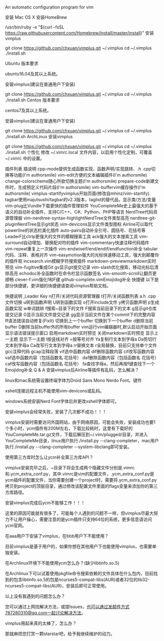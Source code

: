 
An automatic configuration program for vim


安装
Mac OS X
安装HomeBrew

/usr/bin/ruby -e "$(curl -fsSL https://raw.githubusercontent.com/Homebrew/install/master/install)"
安装vimplus

git clone https://github.com/chxuan/vimplus.git ~/.vimplus
cd ~/.vimplus
./install.sh

Ubuntu
版本要求

ubuntu16.04及其以上系统。

安装vimplus(建议在普通用户下安装)

git clone https://github.com/chxuan/vimplus.git ~/.vimplus
cd ~/.vimplus
./install.sh
Centos
版本要求

centos7及其以上系统。

安装vimplus(建议在普通用户下安装)

git clone https://github.com/chxuan/vimplus.git ~/.vimplus
cd ~/.vimplus
./install.sh
ArchLinux
安装vimplus

git clone https://github.com/chxuan/vimplus.git ~/.vimplus
cd ~/.vimplus
./install.sh
个性化
修改 ~/.vimrc.local 文件内容，以启用个性化定制，可覆盖 ~/.vimrc 中的设置。

插件列表
插说明
cpp-mode提供生成函数实现、函数声明/实现跳转、.h .cpp切换等功能(I'm authorsmile)
vim-edit方便的文本编辑插件(I'm authorsmile)
change-colorscheme随心所欲切换主题(I'm authorsmile)
prepare-code新建文件时，生成预定义代码片段(I'm authorsmile)
vim-buffervim缓存操作(I'm authorsmile)
vimplus-startifyvimplus开始页面(修改自mhinz/vim-startify)
tagbar使用majutsushi/tagbar的v2.3版本，taglist的替代品，显示类/方法/变量
vim-plug比Vundle下载更快的插件管理软件
YouCompleteMe史上最强大的基于语义的自动补全插件，支持C/C++、C#、Python、PHP等语言
NerdTree代码资源管理器
vim-nerdtree-syntax-highlightNerdTree文件类型高亮
nerdtree-git-pluginNerdTree显示git状态
vim-devicons显示文件类型图标
Airline可以取代powerline的状态栏美化插件
auto-pairs自动补全引号、圆括号、花括号等
LeaderF比ctrlp更强大的文件的模糊搜索工具
ack强大的文本搜索工具
vim-surround自动增加、替换配对符的插件
vim-commentary快速注释代码插件
vim-repeat重复上一次操作
vim-endwiseif/end/endif/endfunction补全
tabular代码、注释、表格对齐
vim-easymotion强大的光标快速移动工具，强大到颠覆你的插件观
incsearch.vim模糊字符搜索插件
markdown-previewmarkdown实时预览
vim-fugitive集成Git
gv显示git提交记录
vim-slash优化搜索，移动光标后清除高亮
echodoc补全函数时在命令栏显示函数签名
vim-smooth-scroll让翻页更顺畅
clever-f.vim强化f和F键
github-complete.vimEmojidog补全
快捷键
以下是部分快捷键，更详细的快捷键请查阅vimplus帮助文档。

快捷说明
,Leader Key
<leader>n打开/关闭代码资源管理器
<leader>t打开/关闭函数列表
<leader>a.h .cpp 文件切换
<leader>u转到函数声明
<leader>U转到函数实现
<leader>o打开include文件
<leader>y拷贝函数声明
<leader>p生成函数实现
<leader>w单词跳转
<leader>f搜索~目录下的文件
<leader>F搜索当前目录下的文本
<leader>g显示git仓库提交记录
<leader>G显示当前文件提交记录
<leader>gg显示当前文件在某个commit下的完整内容
<leader>ff语法错误自动修复(FixIt)
<c-p>切换到上一个buffer
<c-n>切换到下一个buffer
<leader>d删除当前buffer
<leader>D删除当前buffer外的所有buffer
vim运行vim编辑器时,默认启动开始页面
<F5>显示语法错误提示窗口
<F7>启用markdown实时预览
<F8>关闭markdown实时预览
<F9>显示上一主题
<F10>显示下一主题
<leader>l按竖线对齐
<leader>=按等号对齐
Ya复制行文本到字母a
Da剪切行文本到字母a
Ca改写行文本到字母a
rr替换文本
<leader>r全局替换，目前只支持单个文件
gcc注释代码
gcap注释段落
vif选中函数内容
dif删除函数内容
cif改写函数内容
vaf选中函数内容（包括函数名 花括号）
daf删除函数内容（包括函数名 花括号）
caf改写函数内容（包括函数名 花括号）
fa查找字母a，然后再按f键查找下一个
<c-x><c-o>Emojidog补全
Q & A
安装vimplus后Airline等插件有乱码，怎么解决？

linux和mac系统需设置终端字体为Droid Sans Mono Nerdo Font。键件

xshell连接远程主机不能使用vim-devicons或乱码。

windows系统安装Nerd Font字体后并更改xshell字体即可。

安装vimplus会经常失败，安装了几次都不成功！！！

vimplus安装时需要访问外国网站，由于网络原因，可能会失败，安装成功也要1个多小时，ycm插件有200M左右，下载比较耗时，这里有下载好的YouCompleteMe.tar.gz文件，下载后解压到~/.vim/plugged/目录，并进入YouCompleteMe目录，linux用户执行./install.py --clang-completer，mac用户执行./install.py --clang-completer --system-libclang即可安装。

使用第三方库时怎么让ycm补全第三方库API？

vimplus安装完毕之后，~目录下将会生成两个隐藏文件分别是.vimrc和.ycm_extra_conf.py，其中.vimrc是vim的配置文件，.ycm_extra_conf.py是ycm插件的配置文件，当你需要创建一个project时，需要将.ycm_extra_conf.py拷贝到project的顶层目录，通过修改该配置文件里面的flags变量来添加你的第三方库路径。

安装vimplus完成后ycm不能够工作！！！

这里的原因可能就有很多了，可能每个人遇到的问题不一样，但vimplus尽最大努力不让用户操心，需要注意的是ycm插件只支持64位的系统，更多信息请访问ycm官网。

在aaa用户下安装了vimplus，在bbb用户下不能使用？

目前vimplus是基于用户的，如果你想在其他用户下也能使用vimplus，也需要单独安装。

在Archlinux环境下不能使用ycm怎么办？(缺少libtinfo.so.5)

在Archlinux下可以试着使用pkgfile命令搜索依赖的文件具体在什么包内，目前找到的包含libtinfo.so.5的包是ncurses5-compat-libs(AUR)或者32位的lib32-ncurses5-compat-libs(AUR)，安装后即可正常使用。

以上没有我遇到的问题怎么办？

您可以通过上网找解决方法，或提Issues，也可以通过发邮件方式787280310@qq.com一起讨论解决方法。

vimplus用起来真的太棒了，怎么办？

那就麻烦您打赏一颗starstar吧，给予我继续维护的动力。



